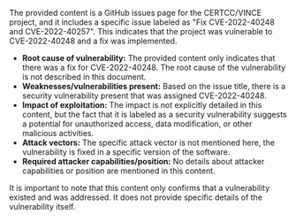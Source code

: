 The provided content is a GitHub issues page for the CERTCC/VINCE project, and it includes a specific issue labeled as "Fix CVE-2022-40248 and CVE-2022-40257". This indicates that the project was vulnerable to CVE-2022-40248 and a fix was implemented.

- **Root cause of vulnerability:** The provided content only indicates that there was a fix for CVE-2022-40248. The root cause of the vulnerability is not described in this document.
- **Weaknesses/vulnerabilities present:** Based on the issue title, there is a security vulnerability present that was assigned CVE-2022-40248.
- **Impact of exploitation:** The impact is not explicitly detailed in this content, but the fact that it is labeled as a security vulnerability suggests a potential for unauthorized access, data modification, or other malicious activities.
- **Attack vectors:** The specific attack vector is not mentioned here, the vulnerability is fixed in a specific version of the software.
- **Required attacker capabilities/position:** No details about attacker capabilities or position are mentioned in this content.

It is important to note that this content only confirms that a vulnerability existed and was addressed. It does not provide specific details of the vulnerability itself.
